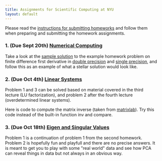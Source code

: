 ```yaml
---
title: Assignments for Scientific Computing at NYU
layout: default
---
```


Please read the [instructions for submitting homeworks](Homeworks.html) and follow them when preparing and submitting the homework assignments.

### 1. (Due Sept 20th) [Numerical Computing](Assignments/Homework-IEEE.pdf)

Take a look at the [sample solution](Assignments/SolutionSample.pdf) to the example homework problem on finite difference first derivative in [double precision](Matlab/FirstDeriv.m) and [single precision](Matlab/FirstDerivSP.m), and follow this as an example of what a stellar solution would look like.

### 2. (Due Oct 4th) [Linear Systems](Assignments/Homework-LinearSystems.pdf)

Problem 1 and 3 can be solved based on material covered in the third lecture (LU factorization), and problem 2 after the fourth lecture (overdetermined linear systems).

Here is code to compute the matrix inverse (taken from  [matrixlab](http://www.matrixlab-examples.com/matrix-inversion.html)). Try this code instead of the built-in function inv and compare.

### 3. (Due Oct 18th) [Eigen and Singular Values](Assignments/Homework-Eigenvalues.pdf)

Problem 1 is a continuation of problem 1 from the second homework. Problem 2 is hopefully fun and playfull and there are no precise answers. It is meant to get you to play with some "real world" data and see how PCA can reveal things in data but not always in an obvious way.
